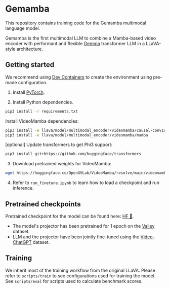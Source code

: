 # Gemamba

This repository contains training code for the Gemamba multimodal language model.

Gemamba is the first multimodal LLM to combine a Mamba-based video encoder with performant and flexible [Gemma](https://huggingface.co/google/gemma-2b-it) transformer LLM in a LLaVA-style architecture.

## Getting started

We recommend using [Dev Containers](https://code.visualstudio.com/docs/devcontainers/containers) to create the environment using pre-made configuration.

1. Install [PyTorch](https://pytorch.org).

2. Install Python dependencies.

```bash
pip3 install -r requirements.txt
```

Install VideoMamba dependencies:

```bash
pip3 install -e llava/model/multimodal_encoder/videomamba/causal-conv1d
pip3 install -e llava/model/multimodal_encoder/videomamba/mamba
```

\[optional\] Update transformers to get Phi3 support:

```bash
pip3 install git+https://github.com/huggingface/transformers
```

3. Download pretrained weights for VideoMamba:

```bash
wget https://huggingface.co/OpenGVLab/VideoMamba/resolve/main/videomamba_m16_25M_f8_res224.pth
```

4. Refer to `run_finetune.ipynb` to learn how to load a checkpoint and run inference.

## Pretrained checkpoints

Pretrained checkpoint for the model can be found here: [HF 🤗](https://huggingface.co/TensorSenseAI/gemamba-v0).

- The model's projector has been pretrained for 1 epoch on the [Valley](https://github.com/RupertLuo/Valley) dataset.
- LLM and the projector have been jointly fine-tuned using the [Video-ChatGPT](https://github.com/mbzuai-oryx/Video-ChatGPT/blob/main/docs/train_video_chatgpt.md) dataset.

## Training

We inherit most of the training workflow from the original LLaVA. Please refer to `scripts/train` to see configurations used for training the model. See `scripts/eval` for scripts used to calculate benchmark scores.